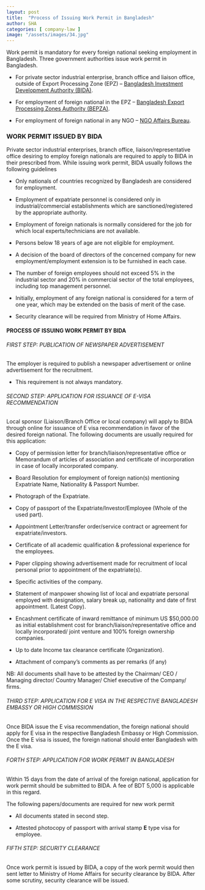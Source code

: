 ```yaml
---
layout: post
title:  "Process of Issuing Work Permit in Bangladesh"
author: SHA
categories: [ company-law ]
image: "/assets/images/34.jpg"
---
```

Work permit is mandatory for every foreign national seeking employment in Bangladesh. Three government authorities issue work permit in Bangladesh.

- For private sector industrial enterprise, branch office and liaison office, outside of Export Processing Zone (EPZ) – [Bangladesh Investment Development Authority (BIDA)](http://bida.gov.bd).

- For employment of foreign national in the EPZ – [Bangladesh Export Processing Zones Authority (BEPZA)](http://www.bepza.gov.bd).

- For employment of foreign national in any NGO – [NGO Affairs Bureau](http://ngoab.gov.bd).

### WORK PERMIT ISSUED BY BIDA

Private sector industrial enterprises, branch office, liaison/representative office desiring to employ foreign nationals are required to apply to BIDA in their prescribed from. While issuing work permit, BIDA usually follows the following guidelines

- Only nationals of countries recognized by Bangladesh are considered for employment.

- Employment of expatriate personnel is considered only in industrial/commercial establishments which are sanctioned/registered by the appropriate authority.

- Employment of foreign nationals is normally considered for the job for which local experts/technicians are not available.

- Persons below 18 years of age are not eligible for employment.

- A decision of the board of directors of the concerned company for new employment/employment extension is to be furnished in each case.

- The number of foreign employees should not exceed 5% in the industrial sector and 20% in commercial sector of the total employees, including top management personnel.

- Initially, employment of any foreign national is considered for a term of one year, which may be extended on the basis of merit of the case.

- Security clearance will be required from Ministry of Home Affairs.

#### PROCESS OF ISSUING WORK PERMIT BY BIDA

###### FIRST STEP: PUBLICATION OF NEWSPAPER ADVERTISEMENT

The employer is required to publish a newspaper advertisement or online advertisement for the recruitment. 

- This requirement is not always mandatory.

###### SECOND STEP: APPLICATION FOR ISSUANCE OF E-VISA RECOMMENDATION

Local sponsor (Liaison/Branch Office or local company) will apply to BIDA through online for issuance of E visa recommendation in favor of the desired foreign national. The following documents are usually required for this application:

- Copy of permission letter for branch/liaison/representative office or Memorandum of articles of association and certificate of incorporation in case of locally incorporated company.

- Board Resolution for employment of foreign nation(s) mentioning Expatriate Name, Nationality & Passport Number.

- Photograph of the Expatriate.

- Copy of passport of the Expatriate/Investor/Employee (Whole of the used part).

- Appointment Letter/transfer order/service contract or agreement for expatriate/investors.

- Certificate of all academic qualification & professional experience for the employees.

- Paper clipping showing advertisement made for recruitment of local personal prior to appointment of the expatriate(s).

- Specific activities of the company.

- Statement of manpower showing list of local and expatriate personal employed with designation, salary break up, nationality and date of first appointment. (Latest Copy).

- Encashment certificate of inward remittance of minimum US $50,000.00 as initial establishment cost for branch/liaison/representative office and locally incorporated/ joint venture and 100% foreign ownership companies.

- Up to date Income tax clearance certificate (Organization).

- Attachment of company’s comments as per remarks (if any)

NB: All documents shall have to be attested by the Chairman/ CEO / Managing director/ Country Manager/ Chief executive of the Company/ firms.

###### THIRD STEP: APPLICATION FOR E VISA IN THE RESPECTIVE BANGLADESH EMBASSY OR HIGH COMMISSION

Once BIDA issue the E visa recommendation, the foreign national should apply for E visa in the respective Bangladesh Embassy or High Commission. Once the E visa is issued, the foreign national should enter Bangladesh with the E visa.

###### FORTH STEP: APPLICATION FOR WORK PERMIT IN BANGLADESH

Within 15 days from the date of arrival of the foreign national, application for work permit should be submitted to BIDA. A fee of BDT 5,000 is applicable in this regard.


The following papers/documents are required for new work permit

- All documents stated in second step.

- Attested photocopy of passport with arrival stamp **E** type visa for employee.

###### FIFTH STEP: SECURITY CLEARANCE

Once work permit is issued by BIDA, a copy of the work permit would then sent letter to Ministry of Home Affairs for security clearance by BIDA. After some scrutiny, security clearance will be issued.
